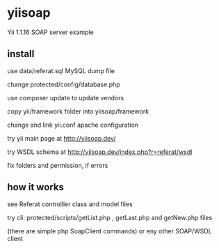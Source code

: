 # yiisoap
Yii 1.1.16 SOAP server example

install
------
use data/referat.sql MySQL dump file

change protected/config/database.php

use composer update to update vendors

copy yii/framework folder into yiisoap/framework

change and link yii.conf apache configuration

try yii main page at http://yiisoap.dev/

try WSDL schema at http://yiisoap.dev/index.php?r=referat/wsdl

fix folders and permission, if errors

how it works
------
see Referat controlller class and model files

try cli: protected/scripts/getList.php , getLast.php and getNew.php files 

(there are simple php SoapClient commands) or eny other SOAP/WSDL client
